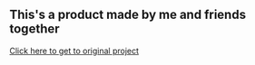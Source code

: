 ## This's a product made by me and friends together
<a style="cursor:'pointer';" href=""> Click here to get to original project</a>